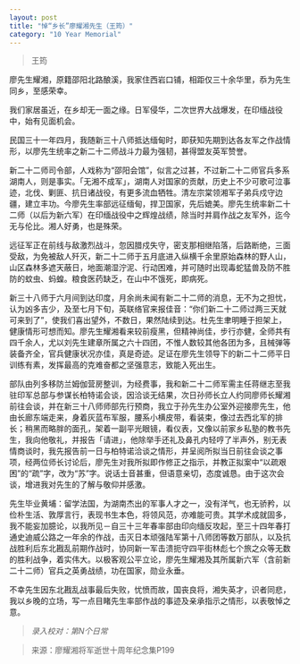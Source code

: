 ```yaml
---
layout: post
title: "悼“乡长”廖耀湘先生（王筠）"
category: "10 Year Memorial"
---
```

> 王筠

廖先生耀湘，原籍邵阳北路酿溪，我家住西岩口铺，相距仅三十余华里，忝为先生同乡，至感荣幸。

我们家居虽近，在乡却无一面之缘。日军侵华，二次世界大战爆发，在印缅战役中，始有见面机会。

民国三十一年四月，我随新三十八师抵达缅甸时，即获知先期到达各友军之作战情形，以廖先生统率之新二十二师战斗力最为强韧，甚得盟友英军赞誉。

新二十二师司令部，人戏称为“邵阳会馆”，似言之过甚，不过新二十二师官兵多系湖南人，则是事实。「无湘不成军」，湖南人对国家的贡献，历史上不少可歌可泣事迹，北伐、剿匪、抗日诸战役，有更多流血牺牲。清左宗棠领湘军子弟兵戍守边疆，建立丰功。今廖先生率部远征缅甸，捍卫国家，先后媲美。廖先生统率新二十二师（以后为新六军）在印缅战役中之辉煌战绩，除当时并肩作战之友军外，迄今无与伦比。湘人好勇，也是殊荣。

远征军正在前线与敌激烈战斗，忽因腊戍失守，密支那相继陷落，后路断绝，三面受敌，为免被敌人歼灭，新二十二师于五月底进入纵横千余里原始森林的野人山，山区森林多遮天蔽日，地面潮湿泞泥、行动困难，并可随时出现毒蛇猛兽及防不胜防的蚊虫、蚂蝗。粮食医药缺乏，在山中不饿死，即病死。

新三十八师于六月间到达印度，月余尚未闻有新二十二师的消息，无不为之担忧，认为凶多吉少，及至七月下旬，英联络官来报佳音：“你们新二十二师过两三天就可来到了”，使我们喜出望外，不数日，果然陆续到达。杜先生聿明睡于担架上，健康情形可想而知。廖先生耀湘看来较前瘦黑，但精神尚佳，步行亦健，全师共有四千余人，尤以刘先生建章所属之六十四团，不惟人数较其他各团为多，且械弹等装备齐全，官兵健康状况亦佳，真是奇迹。足证在廖先生领导下的新二十二师平日训练有素，发挥最高的克难奋都之坚强意志，致能入死出生。

部队由列多移防兰姆伽营房整训，为经费事，我和新二十二师军需主任蒋继志至我驻印军总部与参谋长柏特诺会谈，因洽谈无结果，次日孙师长立人约同廖师长耀湘前往会谈，并在新三十八师师部先行预商，我立于孙先生办公室外迎接廖先生，他由长廊东端走来，身着灰蓝布军服，腰系小横皮带，看装束，像过去西北军的排长；稍黑而略胖的面孔，架着一副平光眼镜，看仪表，又像以前家乡私塾的教书先生，我向他敬礼，并报告「请进」，他除举手还礼及鼻孔内轻哼了半声外，别无表情商谈时，我先报告前一日与柏特诺洽谈之情形，并呈阅所拟当日前往会谈之事项，经两位师长讨论后，廖先生对我所拟即作修正之指示，并教正拟案中“以疏艰困”的“疏”字，改为“苏”字。说话土音甚重，但语意亲切，态度诚恳。由于这次会谈，增进我对先生的了解与敬仰并感激。

先生毕业黄埔：留学法国，为湖南杰出的军事人才之一，没有洋气，也无骄矜，以俭朴生活、敦厚言行，表现书生本色，将领风范，亦难能可贵。其学术成就固多，我不能妄加臆论，以我所见－自三十三年春率部由印向缅反攻起，至三十四年春打通史迪威公路之一年余的作战，击灭日本顽强陆军第十八师团等数万部队，以及抗战胜利后东北戡乱前期作战时，协同新一军击溃扼守四平街林彪七个旅之众等无数的胜利战争，着实伟大。以极客观公平立论，廖先生耀湘及其所属新六军（含前新二十二师）官兵之英勇战绩，功在国家，勋业永垂。

不幸先生因东北戡乱战事最后失败，忧愤而故，国丧良将，湘失英才，识者同悲，我以乡晚的立场，写一点目睹先生率部作战的事迹及亲承指示之情形，以表敬悼之意。

> *录入校对：第N个日常*

> 来源：廖耀湘将军逝世十周年纪念集P199